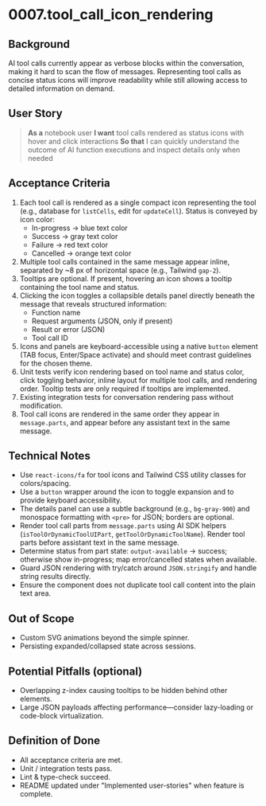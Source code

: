 # 0007.tool_call_icon_rendering

## Background

AI tool calls currently appear as verbose blocks within the conversation, making it hard to scan the flow of messages. Representing tool calls as concise status icons will improve readability while still allowing access to detailed information on demand.

## User Story

> **As a** notebook user
> **I want** tool calls rendered as status icons with hover and click interactions
> **So that** I can quickly understand the outcome of AI function executions and inspect details only when needed

## Acceptance Criteria

1. Each tool call is rendered as a single compact icon representing the tool (e.g., database for `listCells`, edit for `updateCell`). Status is conveyed by icon color:
   - In-progress → blue text color
   - Success → gray text color
   - Failure → red text color
   - Cancelled → orange text color
2. Multiple tool calls contained in the same message appear inline, separated by ~8 px of horizontal space (e.g., Tailwind `gap-2`).
3. Tooltips are optional. If present, hovering an icon shows a tooltip containing the tool name and status.
4. Clicking the icon toggles a collapsible details panel directly beneath the message that reveals structured information:
   - Function name
   - Request arguments (JSON, only if present)
   - Result or error (JSON)
   - Tool call ID
5. Icons and panels are keyboard-accessible using a native `button` element (TAB focus, Enter/Space activate) and should meet contrast guidelines for the chosen theme.
6. Unit tests verify icon rendering based on tool name and status color, click toggling behavior, inline layout for multiple tool calls, and rendering order. Tooltip tests are only required if tooltips are implemented.
7. Existing integration tests for conversation rendering pass without modification.
8. Tool call icons are rendered in the same order they appear in `message.parts`, and appear before any assistant text in the same message.

## Technical Notes

- Use `react-icons/fa` for tool icons and Tailwind CSS utility classes for colors/spacing.
- Use a `button` wrapper around the icon to toggle expansion and to provide keyboard accessibility.
- The details panel can use a subtle background (e.g., `bg-gray-900`) and monospace formatting with `<pre>` for JSON; borders are optional.
- Render tool call parts from `message.parts` using AI SDK helpers (`isToolOrDynamicToolUIPart`, `getToolOrDynamicToolName`). Render tool parts before assistant text in the same message.
- Determine status from part state: `output-available` → success; otherwise show in-progress; map error/cancelled states when available.
- Guard JSON rendering with try/catch around `JSON.stringify` and handle string results directly.
- Ensure the component does not duplicate tool call content into the plain text area.

## Out of Scope

- Custom SVG animations beyond the simple spinner.
- Persisting expanded/collapsed state across sessions.

## Potential Pitfalls (optional)

- Overlapping z-index causing tooltips to be hidden behind other elements.
- Large JSON payloads affecting performance—consider lazy-loading or code-block virtualization.

## Definition of Done

- All acceptance criteria are met.
- Unit / integration tests pass.
- Lint & type-check succeed.
- README updated under "Implemented user-stories" when feature is complete.
